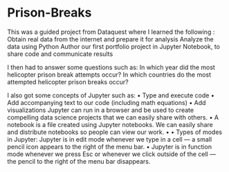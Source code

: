 # Prison-Breaks
This was a guided project from Dataquest where I learned the following :
    Obtain real data from the internet and prepare it for analysis
    Analyze the data using Python
    Author our first portfolio project in Jupyter Notebook, to share code and communicate results
  
  
I then had to answer some questions such as:
    In which year did the most helicopter prison break attempts occur?
    In which countries do the most attempted helicopter prison breaks occur?


I also got some concepts of Jupyter such as:
• Type and execute code
• Add accompanying text to our code (including math equations)
• Add visualizations
Jupyter can run in a browser and be used to create compelling data science projects that we can
easily share with others.
•
A notebook is a file created using Jupyter notebooks. We can easily share and distribute
notebooks so people can view our work.
•
• Types of modes in Jupyter:
Jupyter is in edit mode whenever we type in a cell — a small pencil icon appears to the
right of the menu bar.
•
Jupyter is in function mode whenever we press Esc or whenever we click outside of the
cell — the pencil to the right of the menu bar disappears.

